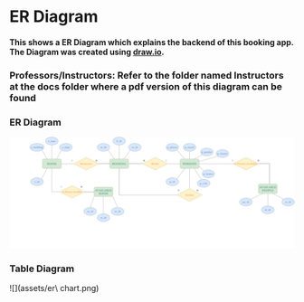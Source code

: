 # ER Diagram

#### This shows a ER Diagram which explains the backend of this booking app. The Diagram was created using [draw.io](https://app.diagrams.net).

### Professors/Instructors: Refer to the folder named Instructors at the docs folder where a pdf version of this diagram can be found

### ER Diagram

![](assets/er_final.png)

### Table Diagram

![](assets/er\ chart.png)

